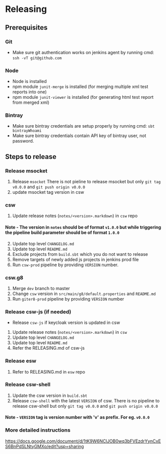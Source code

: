 # Releasing

## Prerequisites

### Git
* Make sure git authentication works on jenkins agent by running cmd: `ssh -vT git@github.com`

### Node
* Node is installed
* npm module `junit-merge` is installed (for merging multiple xml test reports into one)
* npm module `junit-viewer` is installed (for generating html test report from merged xml)

### Bintray
* Make sure bintray credentials are setup properly by running cmd: `sbt bintrayWhoami`
* Make sure bintray credentials contain API key of bintray user, not password.

## Steps to release

### Release msocket
1. Release `msocket`
    There is not pieline to release msocket but only `git tag v0.0.0` and `git push origin v0.0.0` 
2. update msocket tag version in csw
    
### csw
1. Update release notes (`notes/<version>.markdown`) in `csw` repo
#### Note - The version in `notes` should be of format `v1.0.0` but while triggering the pipeline build parameter should be of format `1.0.0` 
2. Update top level `CHANGELOG.md`
3. Update top level `README.md`
4. Exclude projects from `build.sbt` which you do not want to release
5. Remove targets of newly added js projects in jenkins prod file  
6. Run `csw-prod` pipeline by providing `VERSION` number.

### csw.g8
1. Merge `dev` branch to master
2. Change `csw` version in `src/main/g8/default.properties` and `README.md`
3. Run `giter8-prod` pipeline by providing `VERSION` number

### Release csw-js (if needed)
- Release `csw-js` if keycloak version is updated in csw
1. Update release notes (`notes/<version>.markdown`) in `csw`
2. Update top level `CHANGELOG.md`
3. Update top level `README.md`
4. Refer the RELEASING.md of csw-js

### Release esw
1. Refer to RELEASING.md in `esw` repo

### Release csw-shell
1. Update the csw version in `build.sbt`
2. Release `csw-shell` with the latest `VERSION` of csw.
    There is no pipeline to release csw-shell but only `git tag v0.0.0` and `git push origin v0.0.0` 

#### Note - `VERSION` tag is version number with 'v' as prefix. For eg. `v0.0.0`

### More detailed instructions

https://docs.google.com/document/d/1tK9W6NClJOB0wq3bFVEzdrYynCxES6BnPdSLNtyGMXo/edit?usp=sharing